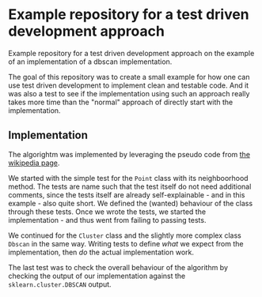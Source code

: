 # Example repository for a test driven development approach
Example repository for a test driven development approach 
on the example of an implementation of a dbscan implementation.

The goal of this repository was to create a small
example for how one can use test driven development to
implement clean and testable code. 
And it was also a test to see if the implementation using
such an approach really takes more time than the
"normal" approach of directly start with the implementation.

## Implementation

The algorightm was implemented by leveraging the pseudo code
from [the wikipedia page](https://en.wikipedia.org/wiki/DBSCAN).

We started with the simple test for the `Point` class with its 
neighboorhood method. The tests are name such that the test itself
do not need additional comments, since the tests itself are already
self-explainable - and in this example - also quite short.
We defined the (wanted) behaviour of the class through these tests.
Once we wrote the tests, we started the implementation - and thus 
went from failing to passing tests.

We continued for the `Cluster` class and the slightly more complex
class `Dbscan` in the same way. Writing tests to define _what_ we 
expect from the implementation, then _do_ the actual implementation work.

The last test was to check the overall behaviour of the algorithm
by checking the output of our implementation against the 
`sklearn.cluster.DBSCAN` output.
